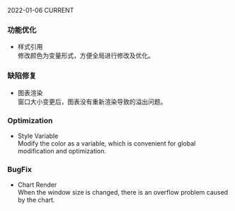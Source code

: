 2022-01-06
CURRENT
### 功能优化

- 样式引用   
修改颜色为变量形式，方便全局进行修改及优化。

### 缺陷修复

- 图表渲染   
窗口大小变更后，图表没有重新渲染导致的溢出问题。

### Optimization

- Style Variable   
Modify the color as a variable, which is convenient for global modification and optimization.

### BugFix

- Chart Render   
When the window size is changed, there is an overflow problem caused by the chart.
